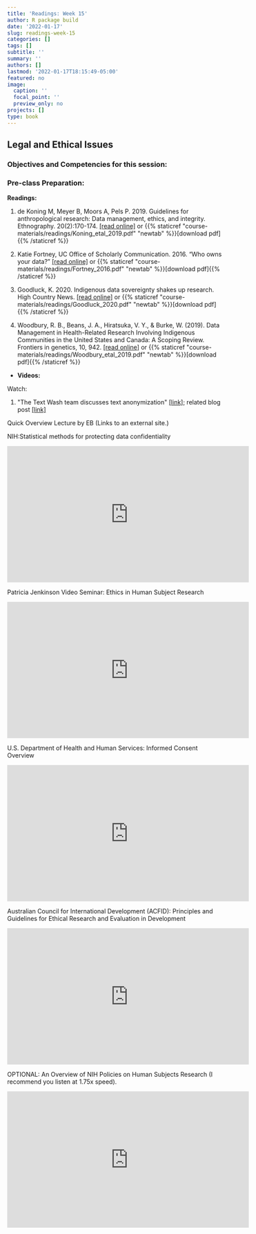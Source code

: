 ```yaml
---
title: 'Readings: Week 15'
author: R package build
date: '2022-01-17'
slug: readings-week-15
categories: []
tags: []
subtitle: ''
summary: ''
authors: []
lastmod: '2022-01-17T18:15:49-05:00'
featured: no
image:
  caption: ''
  focal_point: ''
  preview_only: no
projects: []
type: book
---
```



## Legal and Ethical Issues
 
### Objectives and Competencies for this session:


  
### Pre-class Preparation:
        
**Readings:** 

1.  de Koning M, Meyer B, Moors A, Pels P. 2019. Guidelines for anthropological research: Data management, ethics, and integrity. Ethnography. 20(2):170-174.  [[read online]](https://journals.sagepub.com/doi/10.1177/1466138119843312) or {{% staticref "course-materials/readings/Koning_etal_2019.pdf" "newtab" %}}[download pdf]{{% /staticref %}}

2.  Katie Fortney, UC Office of Scholarly Communication. 2016. “Who owns your data?”  [[read online]](https://uc3.cdlib.org/2016/09/08/who-owns-your-data/) or {{% staticref "course-materials/readings/Fortney_2016.pdf" "newtab" %}}[download pdf]{{% /staticref %}}

3. Goodluck, K. 2020. Indigenous data sovereignty shakes up research. High Country News. [[read online]](https://www.hcn.org/issues/52.11/indigenous-affairs-covid19-indigenous-data-sovereignty-shakes-up-research) or {{% staticref "course-materials/readings/Goodluck_2020.pdf" "newtab" %}}[download pdf]{{% /staticref %}}

4. Woodbury, R. B., Beans, J. A., Hiratsuka, V. Y., & Burke, W. (2019). Data Management in Health-Related Research Involving Indigenous Communities in the United States and Canada: A Scoping Review. Frontiers in genetics, 10, 942.  [[read online]](https://doi.org/10.3389/fgene.2019.00942) or {{% staticref "course-materials/readings/Woodbury_etal_2019.pdf" "newtab" %}}[download pdf]{{% /staticref %}}

* **Videos:** 

Watch: 

1.  "The Text Wash team discusses text anonymization" [[link]](https://youtu.be/5fFO4ROg4Vw); related blog post [[link]](https://ocean.sagepub.com/blog/making-sensitive-text-data-accessible-for-computational-social-science)


Quick Overview Lecture by EB (Links to an external site.)

NIH:Statistical methods for protecting data confidentiality

<iframe width="560" height="315" src="https://www.youtube.com/embed/3vN-6A2zbsk" title="YouTube video player" frameborder="0" allow="accelerometer; autoplay; clipboard-write; encrypted-media; gyroscope; picture-in-picture" allowfullscreen></iframe>


Patricia Jenkinson Video Seminar: Ethics in Human Subject Research

<iframe width="560" height="315" src="https://www.youtube.com/embed/e0uydNe4cQo" title="YouTube video player" frameborder="0" allow="accelerometer; autoplay; clipboard-write; encrypted-media; gyroscope; picture-in-picture" allowfullscreen></iframe>

 U.S. Department of Health and Human Services: Informed Consent Overview
 
 <iframe width="560" height="315" src="https://www.youtube.com/embed/Y7uI3sM9wtc" title="YouTube video player" frameborder="0" allow="accelerometer; autoplay; clipboard-write; encrypted-media; gyroscope; picture-in-picture" allowfullscreen></iframe>
 
 
Australian Council for International Development (ACFID): Principles and Guidelines for Ethical Research and Evaluation in Development

<iframe width="560" height="315" src="https://www.youtube.com/embed/ylkKCgEIMws" title="YouTube video player" frameborder="0" allow="accelerometer; autoplay; clipboard-write; encrypted-media; gyroscope; picture-in-picture" allowfullscreen></iframe>


OPTIONAL: An Overview of NIH Policies on Human Subjects Research (I recommend you listen at 1.75x speed).

<iframe width="560" height="315" src="https://www.youtube.com/embed/jPWxPgR-vww" title="YouTube video player" frameborder="0" allow="accelerometer; autoplay; clipboard-write; encrypted-media; gyroscope; picture-in-picture" allowfullscreen></iframe>
